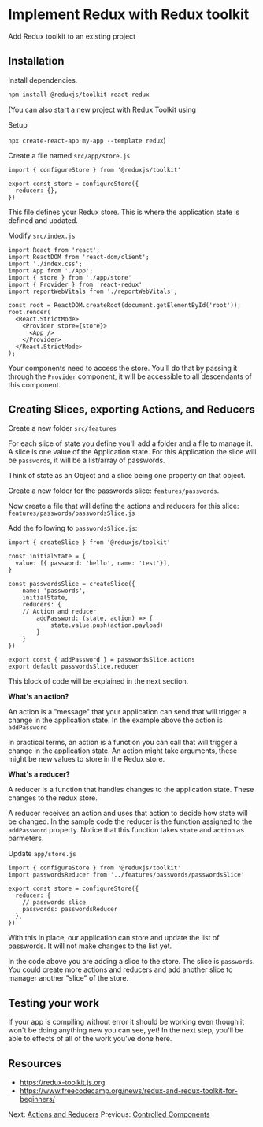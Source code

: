 # Implement Redux with Redux toolkit

Add Redux toolkit to an existing project 

## Installation

Install dependencies.

```bash
npm install @reduxjs/toolkit react-redux
```

(You can also start a new project with Redux Toolkit using

Setup

`npx create-react-app my-app --template redux`)

Create a file named `src/app/store.js`

```JS
import { configureStore } from '@reduxjs/toolkit'

export const store = configureStore({
  reducer: {},
})
```

This file defines your Redux store. This is where the application state is defined and updated. 

Modify `src/index.js`

```JS
import React from 'react';
import ReactDOM from 'react-dom/client';
import './index.css';
import App from './App';
import { store } from './app/store'
import { Provider } from 'react-redux'
import reportWebVitals from './reportWebVitals';

const root = ReactDOM.createRoot(document.getElementById('root'));
root.render(
  <React.StrictMode>
    <Provider store={store}>
      <App />
    </Provider>
  </React.StrictMode>
);
```

Your components need to access the store. You'll do that by passing it through the `Provider` component, it will be accessible to all descendants of this component. 

## Creating Slices, exporting Actions, and Reducers

Create a new folder `src/features`

For each slice of state you define you'll add a folder and a file to manage it. A slice is one value of the Application state. For this Application the slice will be `passwords`, it will be a list/array of passwords.

Think of state as an Object and a slice being one property on that object. 

Create a new folder for the passwords slice: `features/passwords`.

Now create a file that will define the actions and reducers for this slice: `features/passwords/passwordsSlice.js`

Add the following to `passwordsSlice.js`:

```JS
import { createSlice } from '@reduxjs/toolkit' 

const initialState = {
  value: [{ password: 'hello', name: 'test'}],
}

const passwordsSlice = createSlice({
	name: 'passwords',
	initialState,
	reducers: { 
    // Action and reducer
		addPassword: (state, action) => {
			state.value.push(action.payload)
		}
	}
})

export const { addPassword } = passwordsSlice.actions
export default passwordsSlice.reducer
```

This block of code will be explained in the next section. 

**What's an action?**

An action is a "message" that your application can send that will trigger a change in the application state. In the example above the action is `addPassword`

In practical terms, an action is a function you can call that will trigger a change in the application state. An action might take arguments, these might be new values to store in the Redux store. 

**What's a reducer?** 

A reducer is a function that handles changes to the application state. These changes to the redux store. 

A reducer receives an action and uses that action to decide how state will be changed. In the sample code the reducer is the function assigned to the `addPassword` property. Notice that this function takes `state` and `action` as parmeters. 

Update `app/store.js`

```JS
import { configureStore } from '@reduxjs/toolkit'
import passwordsReducer from '../features/passwords/passwordsSlice'

export const store = configureStore({
  reducer: {
    // passwords slice
    passwords: passwordsReducer
  },
})
```

With this in place, our application can store and update the list of passwords. It will not make changes to the list yet.

In the code above you are adding a slice to the store. The slice is `passwords`. You could create more actions and reducers and add another slice to manager another "slice" of the store.

## Testing your work

If your app is compiling without error it should be working even though it won't be doing anything new you can see, yet! In the next step, you'll be able to effects of all of the work you've done here. 

## Resources

- https://redux-toolkit.js.org
- https://www.freecodecamp.org/news/redux-and-redux-toolkit-for-beginners/

Next: [Actions and Reducers](../P06-Actions-and-Reducers)
Previous: [Controlled Components](../P04-Controlled-Components)

